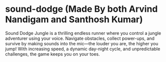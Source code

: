# sound-dodge (Made By both Arvind Nandigam and Santhosh Kumar)
Sound Dodge Jungle is a thrilling endless runner where you control a jungle adventurer using your voice. Navigate obstacles, collect power-ups, and survive by making sounds into the mic—the louder you are, the higher you jump! With increasing speed, a dynamic day-night cycle, and unpredictable challenges, the game keeps you on your toes.

